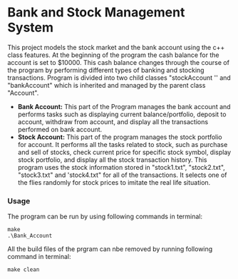 # Bank and Stock Management System  
This project models the stock market and the bank account using the c++ class features. At the beginning of the program the cash balance for the account is set to $10000. This cash balance changes through the course of the program by performing different types of banking and stocking transactions. Program is divided into two child  classes "stockAccount '' and "bankAccount" which is inherited and managed by the parent class "Account".  

* **Bank Account:**  This part of the Program manages the bank account and performs tasks such as displaying current balance/portfolio, deposit to account, withdraw from account, and display all the transactions performed on bank account.
* **Stock Account:** This part of the program manages the stock portfolio for account. It performs all the tasks related to stock, such as purchase and sell of stocks, check current price for specific stock symbol, display stock portfolio, and display all the stock transaction history. This program uses the stock information stored in "stock1.txt", "stock2.txt", "stock3.txt" and 'stock4.txt" for all of the transactions. It selects one of the flies randomly for stock prices to imitate the real life situation.  

### Usage  
The program can be run by using following commands in terminal:
```
make  
.\Bank_Account  
```
All the build files of the prgram can nbe removed by running following command in terminal:
```
make clean
```


